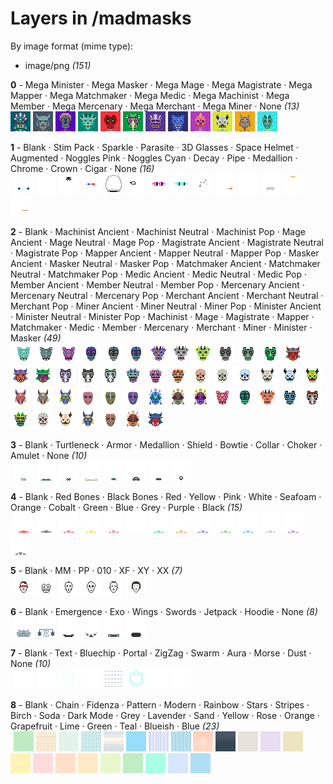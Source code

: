 # Layers in /madmasks

By image format (mime type):
- image/png _(151)_


**0** -  Mega Minister · Mega Masker · Mega Mage · Mega Magistrate · Mega Mapper · Mega Matchmaker · Mega Medic · Mega Machinist · Mega Member · Mega Mercenary · Mega Merchant · Mega Miner · None  _(13)_ <br>
![](0_0.png "0 - Mega Minister") 
![](0_1.png "1 - Mega Masker") 
![](0_2.png "2 - Mega Mage") 
![](0_3.png "3 - Mega Magistrate") 
![](0_4.png "4 - Mega Mapper") 
![](0_5.png "5 - Mega Matchmaker") 
![](0_6.png "6 - Mega Medic") 
![](0_7.png "7 - Mega Machinist") 
![](0_8.png "8 - Mega Member") 
![](0_9.png "9 - Mega Mercenary") 
![](0_10.png "10 - Mega Merchant") 
![](0_11.png "11 - Mega Miner") 
![](0_12.png "12 - None") 


**1** -  Blank · Stim Pack · Sparkle · Parasite · 3D Glasses · Space Helmet · Augmented · Noggles Pink · Noggles Cyan · Decay · Pipe · Medallion · Chrome · Crown · Cigar · None  _(16)_ <br>
![](1_0.png "0 - Blank") 
![](1_1.png "1 - Stim Pack") 
![](1_2.png "2 - Sparkle") 
![](1_3.png "3 - Parasite") 
![](1_4.png "4 - 3D Glasses") 
![](1_5.png "5 - Space Helmet") 
![](1_6.png "6 - Augmented") 
![](1_7.png "7 - Noggles Pink") 
![](1_8.png "8 - Noggles Cyan") 
![](1_9.png "9 - Decay") 
![](1_10.png "10 - Pipe") 
![](1_11.png "11 - Medallion") 
![](1_12.png "12 - Chrome") 
![](1_13.png "13 - Crown") 
![](1_14.png "14 - Cigar") 
![](1_15.png "15 - None") 


**2** -  Blank · Machinist Ancient · Machinist Neutral · Machinist Pop · Mage Ancient · Mage Neutral · Mage Pop · Magistrate Ancient · Magistrate Neutral · Magistrate Pop · Mapper Ancient · Mapper Neutral · Mapper Pop · Masker Ancient · Masker Neutral · Masker Pop · Matchmaker Ancient · Matchmaker Neutral · Matchmaker Pop · Medic Ancient · Medic Neutral · Medic Pop · Member Ancient · Member Neutral · Member Pop · Mercenary Ancient · Mercenary Neutral · Mercenary Pop · Merchant Ancient · Merchant Neutral · Merchant Pop · Miner Ancient · Miner Neutral · Miner Pop · Minister Ancient · Minister Neutral · Minister Pop · Machinist · Mage · Magistrate · Mapper · Matchmaker · Medic · Member · Mercenary · Merchant · Miner · Minister · Masker  _(49)_ <br>
![](2_0.png "0 - Blank") 
![](2_1.png "1 - Machinist Ancient") 
![](2_2.png "2 - Machinist Neutral") 
![](2_3.png "3 - Machinist Pop") 
![](2_4.png "4 - Mage Ancient") 
![](2_5.png "5 - Mage Neutral") 
![](2_6.png "6 - Mage Pop") 
![](2_7.png "7 - Magistrate Ancient") 
![](2_8.png "8 - Magistrate Neutral") 
![](2_9.png "9 - Magistrate Pop") 
![](2_10.png "10 - Mapper Ancient") 
![](2_11.png "11 - Mapper Neutral") 
![](2_12.png "12 - Mapper Pop") 
![](2_13.png "13 - Masker Ancient") 
![](2_14.png "14 - Masker Neutral") 
![](2_15.png "15 - Masker Pop") 
![](2_16.png "16 - Matchmaker Ancient") 
![](2_17.png "17 - Matchmaker Neutral") 
![](2_18.png "18 - Matchmaker Pop") 
![](2_19.png "19 - Medic Ancient") 
![](2_20.png "20 - Medic Neutral") 
![](2_21.png "21 - Medic Pop") 
![](2_22.png "22 - Member Ancient") 
![](2_23.png "23 - Member Neutral") 
![](2_24.png "24 - Member Pop") 
![](2_25.png "25 - Mercenary Ancient") 
![](2_26.png "26 - Mercenary Neutral") 
![](2_27.png "27 - Mercenary Pop") 
![](2_28.png "28 - Merchant Ancient") 
![](2_29.png "29 - Merchant Neutral") 
![](2_30.png "30 - Merchant Pop") 
![](2_31.png "31 - Miner Ancient") 
![](2_32.png "32 - Miner Neutral") 
![](2_33.png "33 - Miner Pop") 
![](2_34.png "34 - Minister Ancient") 
![](2_35.png "35 - Minister Neutral") 
![](2_36.png "36 - Minister Pop") 
![](2_37.png "37 - Machinist") 
![](2_38.png "38 - Mage") 
![](2_39.png "39 - Magistrate") 
![](2_40.png "40 - Mapper") 
![](2_41.png "41 - Matchmaker") 
![](2_42.png "42 - Medic") 
![](2_43.png "43 - Member") 
![](2_44.png "44 - Mercenary") 
![](2_45.png "45 - Merchant") 
![](2_46.png "46 - Miner") 
![](2_47.png "47 - Minister") 
![](2_48.png "48 - Masker") 


**3** -  Blank · Turtleneck · Armor · Medallion · Shield · Bowtie · Collar · Choker · Amulet · None  _(10)_ <br>
![](3_0.png "0 - Blank") 
![](3_1.png "1 - Turtleneck") 
![](3_2.png "2 - Armor") 
![](3_3.png "3 - Medallion") 
![](3_4.png "4 - Shield") 
![](3_5.png "5 - Bowtie") 
![](3_6.png "6 - Collar") 
![](3_7.png "7 - Choker") 
![](3_8.png "8 - Amulet") 
![](3_9.png "9 - None") 


**4** -  Blank · Red Bones · Black Bones · Red · Yellow · Pink · White · Seafoam · Orange · Cobalt · Green · Blue · Grey · Purple · Black  _(15)_ <br>
![](4_0.png "0 - Blank") 
![](4_1.png "1 - Red Bones") 
![](4_2.png "2 - Black Bones") 
![](4_3.png "3 - Red") 
![](4_4.png "4 - Yellow") 
![](4_5.png "5 - Pink") 
![](4_6.png "6 - White") 
![](4_7.png "7 - Seafoam") 
![](4_8.png "8 - Orange") 
![](4_9.png "9 - Cobalt") 
![](4_10.png "10 - Green") 
![](4_11.png "11 - Blue") 
![](4_12.png "12 - Grey") 
![](4_13.png "13 - Purple") 
![](4_14.png "14 - Black") 


**5** -  Blank · MM · PP · 010 · XF · XY · XX  _(7)_ <br>
![](5_0.png "0 - Blank") 
![](5_1.png "1 - MM") 
![](5_2.png "2 - PP") 
![](5_3.png "3 - 010") 
![](5_4.png "4 - XF") 
![](5_5.png "5 - XY") 
![](5_6.png "6 - XX") 


**6** -  Blank · Emergence · Exo · Wings · Swords · Jetpack · Hoodie · None  _(8)_ <br>
![](6_0.png "0 - Blank") 
![](6_1.png "1 - Emergence") 
![](6_2.png "2 - Exo") 
![](6_3.png "3 - Wings") 
![](6_4.png "4 - Swords") 
![](6_5.png "5 - Jetpack") 
![](6_6.png "6 - Hoodie") 
![](6_7.png "7 - None") 


**7** -  Blank · Text · Bluechip · Portal · ZigZag · Swarm · Aura · Morse · Dust · None  _(10)_ <br>
![](7_0.png "0 - Blank") 
![](7_1.png "1 - Text") 
![](7_2.png "2 - Bluechip") 
![](7_3.png "3 - Portal") 
![](7_4.png "4 - ZigZag") 
![](7_5.png "5 - Swarm") 
![](7_6.png "6 - Aura") 
![](7_7.png "7 - Morse") 
![](7_8.png "8 - Dust") 
![](7_9.png "9 - None") 


**8** -  Blank · Chain · Fidenza · Pattern · Modern · Rainbow · Stars · Stripes · Birch · Soda · Dark Mode · Grey · Lavender · Sand · Yellow · Rose · Orange · Grapefruit · Lime · Green · Teal · Blueish · Blue  _(23)_ <br>
![](8_0.png "0 - Blank") 
![](8_1.png "1 - Chain") 
![](8_2.png "2 - Fidenza") 
![](8_3.png "3 - Pattern") 
![](8_4.png "4 - Modern") 
![](8_5.png "5 - Rainbow") 
![](8_6.png "6 - Stars") 
![](8_7.png "7 - Stripes") 
![](8_8.png "8 - Birch") 
![](8_9.png "9 - Soda") 
![](8_10.png "10 - Dark Mode") 
![](8_11.png "11 - Grey") 
![](8_12.png "12 - Lavender") 
![](8_13.png "13 - Sand") 
![](8_14.png "14 - Yellow") 
![](8_15.png "15 - Rose") 
![](8_16.png "16 - Orange") 
![](8_17.png "17 - Grapefruit") 
![](8_18.png "18 - Lime") 
![](8_19.png "19 - Green") 
![](8_20.png "20 - Teal") 
![](8_21.png "21 - Blueish") 
![](8_22.png "22 - Blue") 


